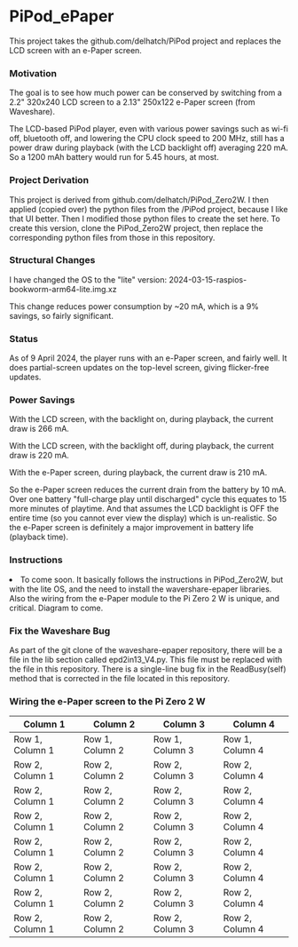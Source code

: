 # PiPod_ePaper
This project takes the github.com/delhatch/PiPod project and replaces the LCD screen with an e-Paper screen.
<h3>Motivation</h3>
<p>The goal is to see how much power can be conserved by switching from a 2.2" 320x240 LCD screen to a 2.13" 250x122 e-Paper screen (from Waveshare).</p>
<p>The LCD-based PiPod player, even with various power savings such as wi-fi off, bluetooth off, and lowering the CPU clock speed to 200 MHz, still has a power draw during playback (with the LCD backlight off) averaging 220 mA. So a 1200 mAh battery would run for 5.45 hours, at most.</p>
<h3>Project Derivation</h3>
<p>This project is derived from github.com/delhatch/PiPod_Zero2W. I then applied (copied over) the python files from the /PiPod project, because I like that UI better. Then I modified those python files to create the set here. To create this version, clone the PiPod_Zero2W project, then replace the corresponding python files from those in this repository.</p>
<h3>Structural Changes</h3>
<p>I have changed the OS to the "lite" version: 2024-03-15-raspios-bookworm-arm64-lite.img.xz</p>
<p>This change reduces power consumption by ~20 mA, which is a 9% savings, so fairly significant.</p>
<h3>Status</h3>
<p>As of 9 April 2024, the player runs with an e-Paper screen, and fairly well. It does partial-screen updates on the top-level screen, giving flicker-free updates.</p>
<h3>Power Savings</h3>
<p>With the LCD screen, with the backlight on, during playback, the current draw is 266 mA.</p>
<p>With the LCD screen, with the backlight off, during playback, the current draw is 220 mA.</p>
<p>With the e-Paper screen, during playback, the current draw is 210 mA.</p>
<p>So the e-Paper screen reduces the current drain from the battery by 10 mA. Over one battery "full-charge play until discharged" cycle this equates to 15 more minutes of playtime. And that assumes the LCD backlight is OFF the entire time (so you cannot ever view the display) which is un-realistic. So the e-Paper screen is definitely a major improvement in battery life (playback time).</p>
<h3>Instructions</h3>
<li>To come soon. It basically follows the instructions in PiPod_Zero2W, but with the lite OS, and the need to install the wavershare-epaper libraries. Also the wiring from the e-Paper module to the Pi Zero 2 W is unique, and critical. Diagram to come.</li>
<h3>Fix the Waveshare Bug</h3>
<p>As part of the git clone of the waveshare-epaper repository, there will be a file in the lib section called epd2in13_V4.py. This file must be replaced with the file in this repository. There is a single-line bug fix in the ReadBusy(self) method that is corrected in the file located in this repository.</p>
<h3>Wiring the e-Paper screen to the Pi Zero 2 W</h3>
<table>
    <thead>
        <th>Column 1</th>
        <th>Column 2</th>
        <th>Column 3</th>
        <th>Column 4</th>
    </thead>
    <tbody>
        <tr>
            <td>Row 1, Column 1</td>
            <td>Row 1, Column 2</td>
            <td>Row 1, Column 3</td>
            <td>Row 1, Column 4</td>
        </tr>
        <tr>
            <td>Row 2, Column 1</td>
            <td>Row 2, Column 2</td>
            <td>Row 2, Column 3</td>
            <td>Row 2, Column 4</td>
        </tr>
        <tr>
            <td>Row 2, Column 1</td>
            <td>Row 2, Column 2</td>
            <td>Row 2, Column 3</td>
            <td>Row 2, Column 4</td>
        </tr>
        <tr>
            <td>Row 2, Column 1</td>
            <td>Row 2, Column 2</td>
            <td>Row 2, Column 3</td>
            <td>Row 2, Column 4</td>
        </tr>
        <tr>
            <td>Row 2, Column 1</td>
            <td>Row 2, Column 2</td>
            <td>Row 2, Column 3</td>
            <td>Row 2, Column 4</td>
        </tr>
        <tr>
            <td>Row 2, Column 1</td>
            <td>Row 2, Column 2</td>
            <td>Row 2, Column 3</td>
            <td>Row 2, Column 4</td>
        </tr>
        <tr>
            <td>Row 2, Column 1</td>
            <td>Row 2, Column 2</td>
            <td>Row 2, Column 3</td>
            <td>Row 2, Column 4</td>
        </tr>
        <tr>
            <td>Row 2, Column 1</td>
            <td>Row 2, Column 2</td>
            <td>Row 2, Column 3</td>
            <td>Row 2, Column 4</td>
        </tr>
    </tbody>
</table>



